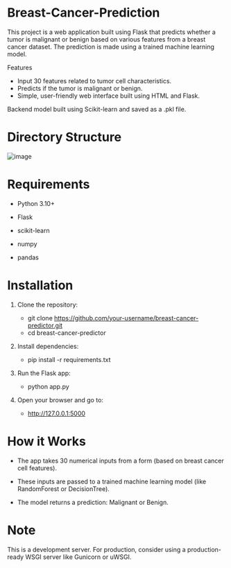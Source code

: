 # Breast-Cancer-Prediction

This project is a web application built using Flask that predicts whether a tumor is malignant or benign based on various features from a breast cancer dataset. The prediction is made using a trained machine learning model.

Features
* Input 30 features related to tumor cell characteristics.
* Predicts if the tumor is malignant or benign.
* Simple, user-friendly web interface built using HTML and Flask.

Backend model built using Scikit-learn and saved as a .pkl file.

# Directory Structure

![image](https://github.com/user-attachments/assets/96ea97e8-8664-4e48-8ed5-2aa43ad88b42)



# Requirements
* Python 3.10+
* Flask

* scikit-learn

* numpy

* pandas

# Installation
1. Clone the repository:
   * git clone https://github.com/your-username/breast-cancer-predictor.git
   * cd breast-cancer-predictor

2. Install dependencies:
   * pip install -r requirements.txt

4. Run the Flask app:
   * python app.py

5. Open your browser and go to:
   * http://127.0.0.1:5000
# How it Works
* The app takes 30 numerical inputs from a form (based on breast cancer cell features).

* These inputs are passed to a trained machine learning model (like RandomForest or DecisionTree).

* The model returns a prediction: Malignant or Benign.

# Note
This is a development server. For production, consider using a production-ready WSGI server like Gunicorn or uWSGI.

